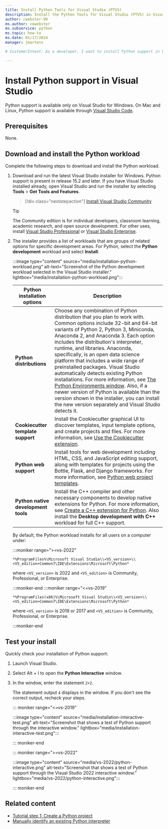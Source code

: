 ```yaml
---
title: Install Python Tools for Visual Studio (PTVS)
description: Install the Python Tools for Visual Studio (PTVS) in Visual Studio on Windows and check your installation in the Python Interactive window.
author: cwebster-99
ms.author: cowebster
ms.subservice: python
ms.topic: how-to
ms.date: 01/17/2024
manager: jmartens

# CustomerIntent: As a developer, I want to install Python support in Visual Studio so that I can access Python features in the product.

---
```


# Install Python support in Visual Studio

Python support is available only on Visual Studio for Windows. On Mac and Linux, Python support is available through [Visual Studio Code](https://code.visualstudio.com/docs/python/python-tutorial).

## Prerequisites 

None.

## Download and install the Python workload

Complete the following steps to download and install the Python workload.

1. Download and run the latest Visual Studio installer for Windows. Python support is present in release 15.2 and later. If you have Visual Studio installed already, open Visual Studio and run the installer by selecting **Tools** > **Get Tools and Features**.

   > [!div class="nextstepaction"]
   > [Install Visual Studio Community](https://visualstudio.microsoft.com/thank-you-downloading-visual-studio/?sku=Community&rel=15&rid=34347&utm_source=docs&utm_medium=clickbutton&utm_campaign=python_gettingstarted)

   > [!Tip]
   > The Community edition is for individual developers, classroom learning, academic research, and open source development. For other uses, install [Visual Studio Professional](https://visualstudio.microsoft.com/thank-you-downloading-visual-studio/?sku=Professional&rel=15&rid=34347&utm_source=docs&utm_medium=clickbutton&utm_campaign=python_gettingstarted) or [Visual Studio Enterprise](https://visualstudio.microsoft.com/thank-you-downloading-visual-studio/?sku=Enterprise&rel=15&rid=34347&utm_source=docs&utm_medium=clickbutton&utm_campaign=python_gettingstarted).

1. The installer provides a list of workloads that are groups of related options for specific development areas. For Python, select the **Python development** workload and select **Install**:

   :::image type="content" source="media/installation-python-workload.png" alt-text="Screenshot of the Python development workload selected in the Visual Studio installer." lightbox="media/installation-python-workload.png":::

   | Python installation options| Description |
   | --- | --- |
   | **Python distributions** | Choose any combination of Python distribution that you plan to work with. Common options include 32-bit and 64-bit variants of Python 2, Python 3, Miniconda, Anaconda 2, and Anaconda 3. Each option includes the distribution's interpreter, runtime, and libraries. Anaconda, specifically, is an open data science platform that includes a wide range of preinstalled packages. Visual Studio automatically detects existing Python installations. For more information, see [The Python Environments window](managing-python-environments-in-visual-studio.md#the-python-environments-window). Also, if a newer version of Python is available than the version shown in the installer, you can install the new version separately and Visual Studio detects it. |
   | **Cookiecutter template support** | Install the Cookiecutter graphical UI to discover templates, input template options, and create projects and files. For more information, see [Use the Cookiecutter extension](using-python-cookiecutter-templates.md). |
   | **Python web support** | Install tools for web development including HTML, CSS, and JavaScript editing support, along with templates for projects using the Bottle, Flask, and Django frameworks. For more information, see [Python web project templates](python-web-application-project-templates.md). |
   | **Python native development tools** | Install the C++ compiler and other necessary components to develop native extensions for Python. For more information, see [Create a C++ extension for Python](working-with-c-cpp-python-in-visual-studio.md). Also install the **Desktop development with C++** workload for full C++ support. |

   By default, the Python workload installs for all users on a computer under: 

   :::moniker range=">=vs-2022"

   `*%ProgramFiles%\Microsoft Visual Studio\\<VS_version>\\<VS_edition>Common7\IDE\Extensions\Microsoft\Python*`

   where `<VS_version>` is 2022 and `<VS_edition>` is Community, Professional, or Enterprise.

   :::moniker-end
   :::moniker range="<=vs-2019"

   `*%ProgramFiles(x86)%\Microsoft Visual Studio\\<VS_version>\\<VS_edition>Common7\IDE\Extensions\Microsoft\Python*`

   where `<VS_version>` is 2019 or 2017 and `<VS_edition>` is Community, Professional, or Enterprise.

   :::moniker-end

## Test your install

Quickly check your installation of Python support:

1. Launch Visual Studio.

1. Select Alt + I to open the **Python Interactive** window.

1. In the window, enter the statement `2+2`.

   The statement output `4` displays in the window. If you don't see the correct output, recheck your steps.

   ::: moniker range="<=vs-2019"

   :::image type="content" source="media/installation-interactive-test.png" alt-text="Screenshot that shows a test of Python support through the interactive window." lightbox="media/installation-interactive-test.png":::
   
   ::: moniker-end

   ::: moniker range=">=vs-2022"

   :::image type="content" source="media/vs-2022/python-interactive.png" alt-text="Screenshot that shows a test of Python support through the Visual Studio 2022 interactive window." lightbox="media/vs-2022/python-interactive.png":::

   ::: moniker-end

## Related content

- [Tutorial step 1: Create a Python project](tutorial-working-with-python-in-visual-studio-step-01-create-project.md)
- [Manually identify an existing Python interpreter](managing-python-environments-in-visual-studio.md#manually-identify-an-existing-environment)
